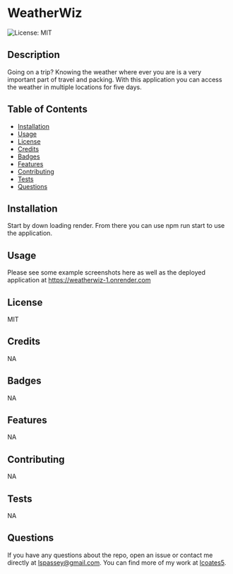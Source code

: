 # WeatherWiz
  ![License: MIT](https://img.shields.io/badge/License-MIT-yellow.svg)

  ## Description
  Going on a trip? Knowing the weather where ever you are is a very important part of travel and packing.  With this application you can access the weather in  multiple locations for five days. 

  ## Table of Contents
  * [Installation](#installation)
  * [Usage](#usage)
  * [License](#license)
  * [Credits](#credits)
  * [Badges](#badges)
  * [Features](#features)
  * [Contributing](#contributing)
  * [Tests](#tests)
  * [Questions](#questions)
  
  ## Installation
  Start by down loading render. From there you can use npm run start to use the application.

  ## Usage
  Please see some example screenshots here as well as the deployed application at https://weatherwiz-1.onrender.com

  ## License
  MIT

  ## Credits
  NA

  ## Badges
  NA
  
  ## Features
  NA

  ## Contributing
  NA

  ## Tests
  NA

  ## Questions
  If you have any questions about the repo, open an issue or contact me directly at [lspassey@gmail.com](mailto:lspassey@gmail.com). 
  You can find more of my work at [lcoates5](https://github.com/lcoates5).
  